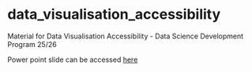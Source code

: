 # data_visualisation_accessibility
Material for Data Visualisation Accessibility - Data Science Development Program 25/26

Power point slide can be accessed [here](https://leeds365-my.sharepoint.com/:p:/g/personal/pjjb730_leeds_ac_uk/EQbf3CrAZMBAip_LcF4scB8BqWvbuuFDAMIZUVHRKaeO0g?e=BZsnw2)
